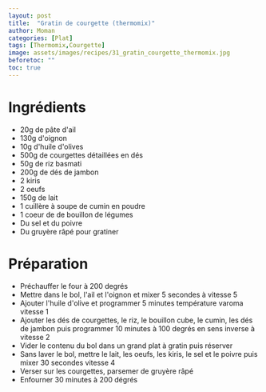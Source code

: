 ```yaml
---
layout: post
title:  "Gratin de courgette (thermomix)"
author: Moman
categories: [Plat]
tags: [Thermomix,Courgette]
image: assets/images/recipes/31_gratin_courgette_thermomix.jpg
beforetoc: ""
toc: true
---
```


# Ingrédients 
* 20g de pâte d'ail
* 130g d'oignon
* 10g d'huile d'olives
* 500g de courgettes détaillées en dés
* 50g de riz basmati
* 200g de dés de jambon
* 2 kiris
* 2 oeufs
* 150g de lait
* 1 cuillère à soupe de cumin en poudre
* 1 coeur de de bouillon de légumes
* Du sel et du poivre
* Du gruyère râpé pour gratiner

# Préparation
* Préchauffer le four à 200 degrés
* Mettre dans le bol, l'ail et l'oignon et mixer 5 secondes à vitesse 5
* Ajouter l'huile d'olive et programmer 5 minutes température varoma vitesse 1
* Ajouter les dés de courgettes, le riz, le bouillon cube, le cumin, les dés de jambon puis programmer 10 minutes à 100 degrés en sens inverse à vitesse 2
* Vider le contenu du bol dans un grand plat à gratin puis réserver
* Sans laver le bol, mettre le lait, les oeufs, les kiris, le sel et le poivre puis mixer 30 secondes vitesse 4
* Verser sur les courgettes, parsemer de gruyère râpé 
* Enfourner 30 minutes à 200 dégrés
